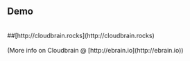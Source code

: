 <h2>Demo</h2>
<br>
##[http://cloudbrain.rocks](http://cloudbrain.rocks)
<br>
<br>
(More info on Cloudbrain @ [http://ebrain.io](http://ebrain.io))